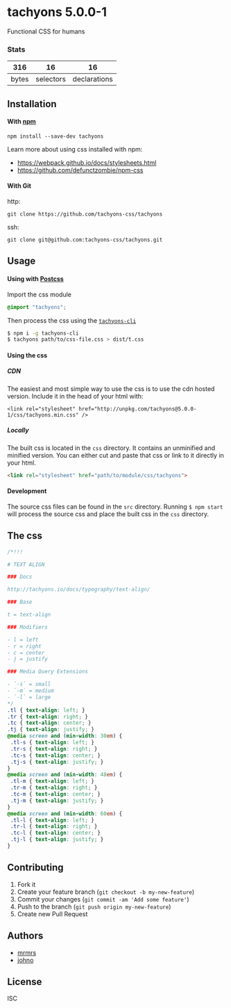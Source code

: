 # tachyons 5.0.0-1

Functional CSS for humans

### Stats

316 | 16 | 16
---|---|---
bytes | selectors | declarations

## Installation

#### With [npm](https://npmjs.com)

```
npm install --save-dev tachyons
```

Learn more about using css installed with npm:
* https://webpack.github.io/docs/stylesheets.html
* https://github.com/defunctzombie/npm-css

#### With Git

http:
```
git clone https://github.com/tachyons-css/tachyons
```

ssh:
```
git clone git@github.com:tachyons-css/tachyons.git
```

## Usage

#### Using with [Postcss](https://github.com/postcss/postcss)

Import the css module

```css
@import "tachyons";
```

Then process the css using the [`tachyons-cli`](https://github.com/tachyons-css/tachyons-cli)

```sh
$ npm i -g tachyons-cli
$ tachyons path/to/css-file.css > dist/t.css
```

#### Using the css

##### CDN
The easiest and most simple way to use the css is to use the cdn hosted version. Include it in the head of your html with:

```
<link rel="stylesheet" href="http://unpkg.com/tachyons@5.0.0-1/css/tachyons.min.css" />
```

##### Locally
The built css is located in the `css` directory. It contains an unminified and minified version.
You can either cut and paste that css or link to it directly in your html.

```html
<link rel="stylesheet" href="path/to/module/css/tachyons">
```

#### Development

The source css files can be found in the `src` directory.
Running `$ npm start` will process the source css and place the built css in the `css` directory.

## The css

```css
/*!!!

# TEXT ALIGN

### Docs

http://tachyons.io/docs/typography/text-align/

### Base

t = text-align

### Modifiers

- l = left
- r = right
- c = center
- j = justify

### Media Query Extensions

- `-s` = small
- `-m` = medium
- `-l` = large
*/
.tl { text-align: left; }
.tr { text-align: right; }
.tc { text-align: center; }
.tj { text-align: justify; }
@media screen and (min-width: 30em) {
 .tl-s { text-align: left; }
 .tr-s { text-align: right; }
 .tc-s { text-align: center; }
 .tj-s { text-align: justify; }
}
@media screen and (min-width: 48em) {
 .tl-m { text-align: left; }
 .tr-m { text-align: right; }
 .tc-m { text-align: center; }
 .tj-m { text-align: justify; }
}
@media screen and (min-width: 60em) {
 .tl-l { text-align: left; }
 .tr-l { text-align: right; }
 .tc-l { text-align: center; }
 .tj-l { text-align: justify; }
}
```

## Contributing

1. Fork it
2. Create your feature branch (`git checkout -b my-new-feature`)
3. Commit your changes (`git commit -am 'Add some feature'`)
4. Push to the branch (`git push origin my-new-feature`)
5. Create new Pull Request

## Authors

* [mrmrs](http://mrmrs.io)
* [johno](http://johnotander.com)

## License

ISC

